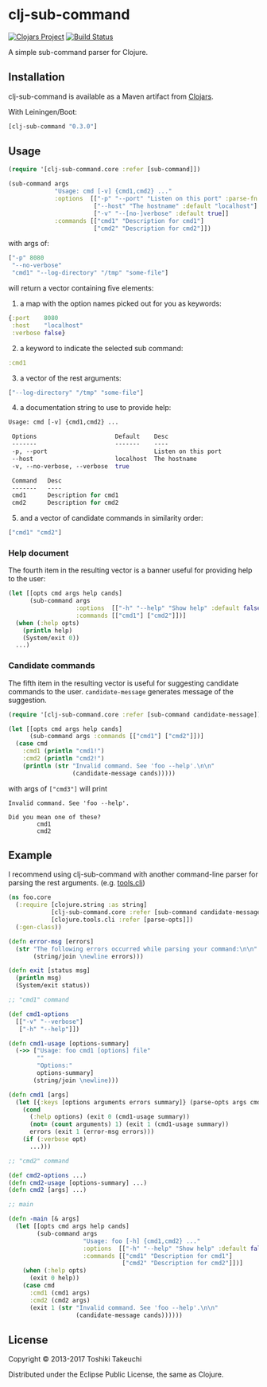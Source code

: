 # clj-sub-command

[![Clojars Project](https://img.shields.io/clojars/v/clj-sub-command.svg)](https://clojars.org/clj-sub-command)
[![Build Status](https://travis-ci.org/totakke/clj-sub-command.svg?branch=master)](https://travis-ci.org/totakke/clj-sub-command)

A simple sub-command parser for Clojure.

## Installation

clj-sub-command is available as a Maven artifact from [Clojars](https://clojars.org/clj-sub-command).

With Leiningen/Boot:

```clojure
[clj-sub-command "0.3.0"]
```

## Usage

```clojure
(require '[clj-sub-command.core :refer [sub-command]])

(sub-command args
             "Usage: cmd [-v] {cmd1,cmd2} ..."
             :options  [["-p" "--port" "Listen on this port" :parse-fn #(Integer. %)]
                        ["--host" "The hostname" :default "localhost"]
                        ["-v" "--[no-]verbose" :default true]]
             :commands [["cmd1" "Description for cmd1"]
                        ["cmd2" "Description for cmd2"]])
```

with args of:

```clojure
["-p" 8080
 "--no-verbose"
 "cmd1" "--log-directory" "/tmp" "some-file"]
```

will return a vector containing five elements:

1) a map with the option names picked out for you as keywords:

```clojure
{:port    8080
 :host    "localhost"
 :verbose false}
```

2) a keyword to indicate the selected sub command:

```clojure
:cmd1
```

3) a vector of the rest arguments:

```clojure
["--log-directory" "/tmp" "some-file"]
```

4) a documentation string to use to provide help:

```clojure
Usage: cmd [-v] {cmd1,cmd2} ...

 Options                      Default    Desc
 -------                      -------    ----
 -p, --port                              Listen on this port
 --host                       localhost  The hostname
 -v, --no-verbose, --verbose  true

 Command   Desc
 -------   ----
 cmd1      Description for cmd1
 cmd2      Description for cmd2

```

5) and a vector of candidate commands in similarity order:

```clojure
["cmd1" "cmd2"]
```

### Help document

The fourth item in the resulting vector is a banner useful for providing help to the user:

```clojure
(let [[opts cmd args help cands]
      (sub-command args
                   :options  [["-h" "--help" "Show help" :default false :flag true]]
                   :commands [["cmd1"] ["cmd2"]])]
  (when (:help opts)
    (println help)
    (System/exit 0))
  ...)
```

### Candidate commands

The fifth item in the resulting vector is useful for suggesting candidate commands to the user. `candidate-message` generates message of the suggestion.

```clojure
(require '[clj-sub-command.core :refer [sub-command candidate-message]])

(let [[opts cmd args help cands]
      (sub-command args :commands [["cmd1"] ["cmd2"]])]
  (case cmd
    :cmd1 (println "cmd1!")
    :cmd2 (println "cmd2!")
    (println (str "Invalid command. See 'foo --help'.\n\n"
                  (candidate-message cands)))))
```

with args of `["cmd3"]` will print

```
Invalid command. See 'foo --help'.

Did you mean one of these?
        cmd1
        cmd2
```

## Example

I recommend using clj-sub-command with another command-line parser for parsing the rest arguments.
(e.g. [tools.cli](https://github.com/clojure/tools.cli))

```clojure
(ns foo.core
  (:require [clojure.string :as string]
            [clj-sub-command.core :refer [sub-command candidate-message]]
            [clojure.tools.cli :refer [parse-opts]])
  (:gen-class))

(defn error-msg [errors]
  (str "The following errors occurred while parsing your command:\n\n"
       (string/join \newline errors)))

(defn exit [status msg]
  (println msg)
  (System/exit status))

;; "cmd1" command

(def cmd1-options
  [["-v" "--verbose"]
   ["-h" "--help"]])

(defn cmd1-usage [options-summary]
  (->> ["Usage: foo cmd1 [options] file"
        ""
        "Options:"
        options-summary]
       (string/join \newline)))

(defn cmd1 [args]
  (let [{:keys [options arguments errors summary]} (parse-opts args cmd1-options)]
    (cond
      (:help options) (exit 0 (cmd1-usage summary))
      (not= (count arguments) 1) (exit 1 (cmd1-usage summary))
      errors (exit 1 (error-msg errors)))
    (if (:verbose opt)
      ...)))

;; "cmd2" command

(def cmd2-options ...)
(defn cmd2-usage [options-summary] ...)
(defn cmd2 [args] ...)

;; main

(defn -main [& args]
  (let [[opts cmd args help cands]
        (sub-command args
                     "Usage: foo [-h] {cmd1,cmd2} ..."
                     :options  [["-h" "--help" "Show help" :default false :flag true]]
                     :commands [["cmd1" "Description for cmd1"]
                                ["cmd2" "Description for cmd2"]])]
    (when (:help opts)
      (exit 0 help))
    (case cmd
      :cmd1 (cmd1 args)
      :cmd2 (cmd2 args)
      (exit 1 (str "Invalid command. See 'foo --help'.\n\n"
                   (candidate-message cands))))))
```

## License

Copyright © 2013-2017 Toshiki Takeuchi

Distributed under the Eclipse Public License, the same as Clojure.
